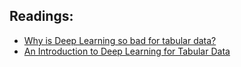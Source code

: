 ## Readings:

* [Why is Deep Learning so bad for tabular data?](https://www.reddit.com/r/MachineLearning/comments/9826bt/d_why_is_deep_learning_so_bad_for_tabular_data/)
* [An Introduction to Deep Learning for Tabular Data](https://www.fast.ai/2018/04/29/categorical-embeddings/)
